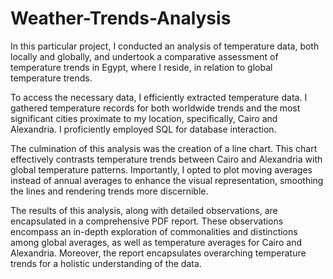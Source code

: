 # Weather-Trends-Analysis

In this particular project, I conducted an analysis of temperature data, both locally and globally, and undertook a comparative assessment of temperature trends in Egypt, where I reside, in relation to global temperature trends.

To access the necessary data, I efficiently extracted temperature data. I gathered temperature records for both worldwide trends and the most significant cities proximate to my location, specifically, Cairo and Alexandria. I proficiently employed SQL for database interaction.

The culmination of this analysis was the creation of a line chart. This chart effectively contrasts temperature trends between Cairo and Alexandria with global temperature patterns. Importantly, I opted to plot moving averages instead of annual averages to enhance the visual representation, smoothing the lines and rendering trends more discernible.

The results of this analysis, along with detailed observations, are encapsulated in a comprehensive PDF report. These observations encompass an in-depth exploration of commonalities and distinctions among global averages, as well as temperature averages for Cairo and Alexandria. Moreover, the report encapsulates overarching temperature trends for a holistic understanding of the data.
